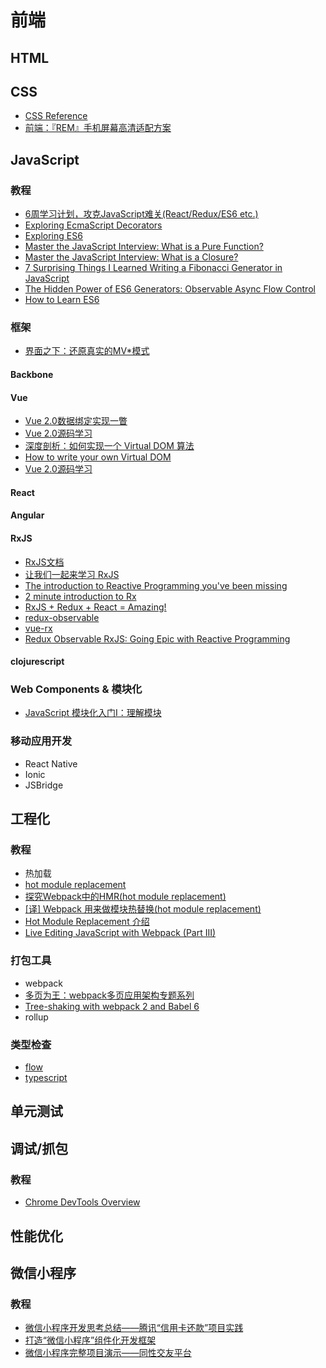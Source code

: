 # 前端

## HTML

## CSS

- [CSS Reference](http://tympanus.net/codrops/css_reference/)
- [前端：『REM』手机屏幕高清适配方案](https://github.com/hbxeagle/rem/blob/master/HD_ADAPTER.md?hmsr=toutiao.io&utm_medium=toutiao.io&utm_source=toutiao.io)

## JavaScript

### 教程

- [6周学习计划，攻克JavaScript难关(React/Redux/ES6 etc.)](https://zhuanlan.zhihu.com/p/23412169?hmsr=toutiao.io&utm_medium=toutiao.io&utm_source=toutiao.io)
- [Exploring EcmaScript Decorators](https://medium.com/google-developers/exploring-es7-decorators-76ecb65fb841#.q9y6lds89)
- [Exploring ES6](http://exploringjs.com/es6/index.html#toc_ch_proxies)
- [Master the JavaScript Interview: What is a Pure Function?](https://medium.com/javascript-scene/master-the-javascript-interview-what-is-a-pure-function-d1c076bec976#.zhugbzufn)
- [Master the JavaScript Interview: What is a Closure?](https://medium.com/javascript-scene/master-the-javascript-interview-what-is-a-closure-b2f0d2152b36#.ousbqclrp)
- [7 Surprising Things I Learned Writing a Fibonacci Generator in JavaScript](https://medium.com/javascript-scene/7-surprising-things-i-learned-writing-a-fibonacci-generator-4886a5c87710#.37vob8f4r)
- [The Hidden Power of ES6 Generators: Observable Async Flow Control](https://medium.com/javascript-scene/the-hidden-power-of-es6-generators-observable-async-flow-control-cfa4c7f31435#.wvvx6nnai)
- [How to Learn ES6](https://medium.com/javascript-scene/how-to-learn-es6-47d9a1ac2620#.hf22cwadg)

### 框架

- [界面之下：还原真实的MV*模式](https://github.com/livoras/blog/issues/11)

#### Backbone

#### Vue

- [Vue 2.0数据绑定实现一瞥](http://jimliu.net/2016/04/29/a-brief-look-at-vue-2-reactivity/)
- [Vue 2.0源码学习](https://segmentfault.com/a/1190000007484936)
- [深度剖析：如何实现一个 Virtual DOM 算法](https://github.com/livoras/blog/issues/13)
- [How to write your own Virtual DOM](https://medium.com/@deathmood/how-to-write-your-own-virtual-dom-ee74acc13060#.n7053pm53)
- [Vue 2.0源码学习](https://segmentfault.com/a/1190000007484936)

#### React

#### Angular

#### RxJS

- [RxJS文档](http://reactivex.io/rxjs/manual/overview.html)
- [让我们一起来学习 RxJS](https://fe.ele.me/let-us-learn-rxjs/)
- [The introduction to Reactive Programming you've been missing](https://gist.github.com/staltz/868e7e9bc2a7b8c1f754)
- [2 minute introduction to Rx](https://medium.com/@andrestaltz/2-minute-introduction-to-rx-24c8ca793877#.itaurw3t0)
- [RxJS + Redux + React = Amazing!](https://www.youtube.com/watch?v=AslncyG8whg)
- [redux-observable](https://github.com/redux-observable/redux-observable)
- [vue-rx](https://github.com/vuejs/vue-rx)
- [Redux Observable RxJS: Going Epic with Reactive Programming](http://www.robinwieruch.de/redux-observable-rxjs/)

#### clojurescript

### Web Components & 模块化

- [JavaScript 模块化入门Ⅰ：理解模块](https://zhuanlan.zhihu.com/p/22890374?hmsr=toutiao.io&utm_medium=toutiao.io&utm_source=toutiao.io)

### 移动应用开发

- React Native
- Ionic
- JSBridge

## 工程化

### 教程

- 热加载
 - [hot module replacement](https://github.com/webpack/docs/wiki/hot-module-replacement)
 - [探究Webpack中的HMR(hot module replacement)](https://blog.oyyd.net/post/how_does_react_hot_loader_works)
 - [[译] Webpack 用来做模块热替换(hot module replacement)](https://segmentfault.com/a/1190000003872635)
 - [Hot Module Replacement 介绍](http://cupools.github.io/2016/07010/)
 - [Live Editing JavaScript with Webpack (Part III)](http://jlongster.com/Backend-Apps-with-Webpack--Part-III)

### 打包工具
 
- webpack
 - [多页为王：webpack多页应用架构专题系列](http://array_huang.coding.me/webpack-book/)
 - [Tree-shaking with webpack 2 and Babel 6](http://www.2ality.com/2015/12/webpack-tree-shaking.html)
- rollup

### 类型检查

- [flow](https://flowtype.org/)
- [typescript](https://www.typescriptlang.org/)

## 单元测试

## 调试/抓包

### 教程

- [Chrome DevTools Overview](https://developer.chrome.com/devtools)

## 性能优化

## 微信小程序

### 教程

- [微信小程序开发思考总结——腾讯“信用卡还款”项目实践](http://mp.weixin.qq.com/s?__biz=MzA3NTYzODYzMg==&mid=2653578147&idx=1&sn=dc8ed8974bd7086389155eecc82e524d&chksm=84b3b1a4b3c438b275dc04bc454b1177fce1e3175841bd09a3be23ca8bf17679e3be90556d68&scene=21#wechat_redirect)
- [打造“微信小程序”组件化开发框架](http://mp.weixin.qq.com/s/2nQzsuqq7Avgs8wsRizUhw)
- [微信小程序完整项目演示——同性交友平台](https://my.oschina.net/osccreate/blog/795761?hmsr=toutiao.io&utm_medium=toutiao.io&utm_source=toutiao.io)
